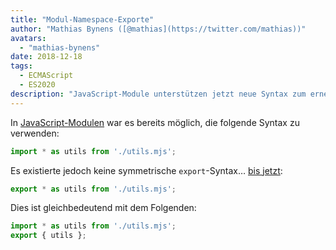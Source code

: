```yaml
---
title: "Modul-Namespace-Exporte"
author: "Mathias Bynens ([@mathias](https://twitter.com/mathias))"
avatars:
  - "mathias-bynens"
date: 2018-12-18
tags:
  - ECMAScript
  - ES2020
description: "JavaScript-Module unterstützen jetzt neue Syntax zum erneuten Export aller Eigenschaften innerhalb eines Namespaces."
---
```

In [JavaScript-Modulen](/features/modules) war es bereits möglich, die folgende Syntax zu verwenden:

```js
import * as utils from './utils.mjs';
```

Es existierte jedoch keine symmetrische `export`-Syntax… [bis jetzt](https://github.com/tc39/proposal-export-ns-from):

```js
export * as utils from './utils.mjs';
```

Dies ist gleichbedeutend mit dem Folgenden:

```js
import * as utils from './utils.mjs';
export { utils };
```
